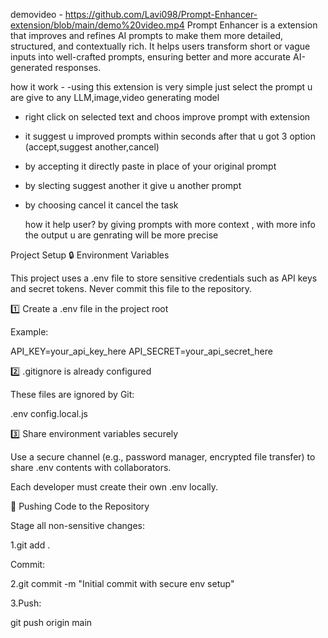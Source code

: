 
demovideo - https://github.com/Lavi098/Prompt-Enhancer-extension/blob/main/demo%20video.mp4
Prompt Enhancer is a extension that improves and refines AI prompts to make them more detailed, structured, and contextually rich. It helps users transform short or vague inputs into well-crafted prompts, ensuring better and more accurate AI-generated responses.

how it work - 
-using this extension is very simple just select the prompt u are give to any LLM,image,video generating model 
- right click on selected text and choos improve prompt with extension
- it suggest u improved prompts within seconds after that u got 3 option (accept,suggest another,cancel)
- by accepting it directly paste in place of your original prompt
- by slecting suggest another it give u another prompt
- by choosing cancel it cancel the task

  how it help user?
  by giving prompts with more context , with more info the output u are genrating will be more precise 

Project Setup
🔒 Environment Variables

This project uses a .env file to store sensitive credentials such as API keys and secret tokens.
Never commit this file to the repository.


1️⃣ Create a .env file in the project root

Example:

API_KEY=your_api_key_here
API_SECRET=your_api_secret_here


2️⃣ .gitignore is already configured

These files are ignored by Git:

.env
config.local.js


3️⃣ Share environment variables securely

Use a secure channel (e.g., password manager, encrypted file transfer) to share .env contents with collaborators.

Each developer must create their own .env locally.




🚀 Pushing Code to the Repository

Stage all non-sensitive changes:

1.git add .


Commit:

2.git commit -m "Initial commit with secure env setup"


3.Push:

git push origin main
